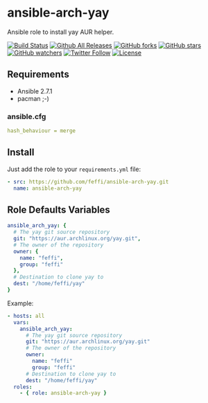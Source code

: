 # ansible-arch-yay

Ansible role to install yay AUR helper.

[![Build Status](https://img.shields.io/travis/feffi/ansible-arch-yay.svg)](https://travis-ci.org/feffi/ansible-arch-yay) [![Github All Releases](https://img.shields.io/github/downloads/feffi/ansible-arch-yay/total.svg)](https://github.com/feffi/ansible-arch-yay) [![GitHub forks](https://img.shields.io/github/forks/feffi/ansible-arch-yay.svg?style=social&label=Fork)](https://github.com/feffi/ansible-arch-yay) [![GitHub stars](https://img.shields.io/github/stars/feffi/ansible-arch-yay.svg?style=social&label=Star)](https://github.com/feffi/ansible-arch-yay) [![GitHub watchers](https://img.shields.io/github/watchers/feffi/ansible-arch-yay.svg?style=social&label=Watch)](https://github.com/feffi/ansible-arch-yay) [![Twitter Follow](https://img.shields.io/twitter/follow/feffi1.svg?style=social&label=Follow)](https://twitter.com/feffi1) [![License](http://img.shields.io/:license-mit-blue.svg)](https://github.com/feffi/ansible-arch-yay/blob/master/LICENSE)

## Requirements

- Ansible 2.7.1
- pacman ;-)

### ansible.cfg

```yaml
hash_behaviour = merge
```

## Install

Just add the role to your ``requirements.yml`` file:

```yaml
- src: https://github.com/feffi/ansible-arch-yay.git
  name: ansible-arch-yay
```

## Role Defaults Variables

```yaml
ansible_arch_yay: {
  # The yay git source repository
  git: "https://aur.archlinux.org/yay.git",
  # The owner of the repository
  owner: {
    name: "feffi",
    group: "feffi"
  },
  # Destination to clone yay to
  dest: "/home/feffi/yay"
}
```

Example:

```yaml
- hosts: all
  vars:
    ansible_arch_yay:
      # The yay git source repository
      git: "https://aur.archlinux.org/yay.git"
      # The owner of the repository
      owner:
        name: "feffi"
        group: "feffi"
      # Destination to clone yay to
      dest: "/home/feffi/yay"
  roles:
    - { role: ansible-arch-yay }
```
